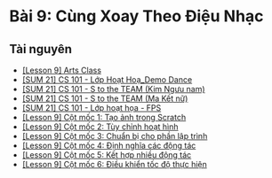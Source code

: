 # Bài 9: Cùng Xoay Theo Điệu Nhạc

## Tài nguyên

- [[Lesson 9] Arts Class](https://docs.google.com/presentation/d/e/2PACX-1vS8zOYI-ebmD_IUvXvU8NpA1mCFbKtHxknFkv5OG8RNNkm9OyTouSjye0sJLEbkyqykDwrmGLXJYsDb/embed?start=false&loop=false&delayms=3000&slide=id.ge6c55a07d4_0_464)
- [[SUM 21] CS 101 - Lớp Hoạt Hoạ_Demo Dance](https://scratch.mit.edu/projects/501124577/)
- [[SUM 21] CS 101 - S to the TEAM (Kim Ngưu nam)](https://scratch.mit.edu/projects/501125032/)
- [[SUM 21] CS 101 - S to the TEAM (Ma Kết nữ)](https://scratch.mit.edu/projects/501127563)
- [[SUM 21] CS 101 - Lớp hoạt họa - FPS](https://scratch.mit.edu/projects/501113555)
- [[Lesson 9] Cột mốc 1: Tạo ảnh trong Scratch](https://www.youtube.com/watch?v=ia0bW14gz-U)
- [[Lesson 9] Cột mốc 2: Tùy chỉnh hoạt hình](https://www.youtube.com/watch?v=lyLzqplsqek)
- [[Lesson 9] Cột mốc 3: Chuẩn bị cho phần lập trình](https://www.youtube.com/watch?v=4q4wm0LXDA0)
- [[Lesson 9] Cột mốc 4: Định nghĩa các động tác](https://www.youtube.com/watch?v=id73XNqed9k)
- [[Lesson 9] Cột mốc 5: Kết hợp nhiều động tác](https://www.youtube.com/watch?v=T1Kx15go-KI)
- [[Lesson 9] Cột mốc 6: Điều khiển tốc độ thực hiện](https://www.youtube.com/watch?v=cLDFYag88Os)